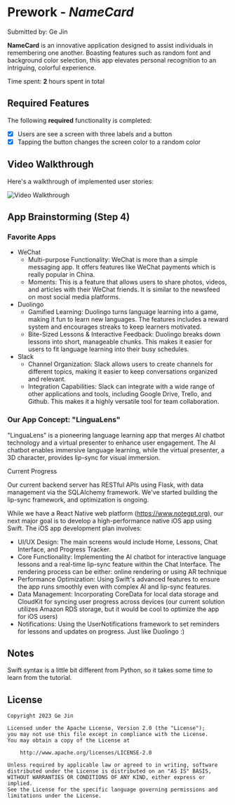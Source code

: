 # Prework - *NameCard*

Submitted by: Ge Jin

**NameCard** is an innovative application designed to assist individuals in remembering one another. Boasting features such as random font and background color selection, this app elevates personal recognition to an intriguing, colorful experience.

Time spent: **2** hours spent in total

## Required Features

The following **required** functionality is completed:

- [x] Users are see a screen with three labels and a button
- [x] Tapping the button changes the screen color to a random color
 
## Video Walkthrough

Here's a walkthrough of implemented user stories:

<img src='https://s12.gifyu.com/images/SczkU.gif' title='Video Walkthrough' width='' alt='Video Walkthrough' />

## App Brainstorming (Step 4)

### Favorite Apps ###

* WeChat
    * Multi-purpose Functionality: WeChat is more than a simple messaging app. It offers features like WeChat payments which is really popular in China.
    * Moments: This is a feature that allows users to share photos, videos, and articles with their WeChat friends. It is similar to the newsfeed on most social media platforms. 
* Duolingo
    * Gamified Learning: Duolingo turns language learning into a game, making it fun to learn new languages. The features includes a reward system and encourages streaks to keep learners motivated.
    * Bite-Sized Lessons & Interactive Feedback: Duolingo breaks down lessons into short, manageable chunks. This makes it easier for users to fit language learning into their busy schedules.
* Slack
    * Channel Organization: Slack allows users to create channels for different topics, making it easier to keep conversations organized and relevant.
    * Integration Capabilities: Slack can integrate with a wide range of other applications and tools, including Google Drive, Trello, and Github. This makes it a highly versatile tool for team collaboration.

### Our App Concept: "LinguaLens" ###

"LinguaLens" is a pioneering language learning app that merges AI chatbot technology and a virtual presenter to enhance user engagement. The AI chatbot enables immersive language learning, while the virtual presenter, a 3D character, provides lip-sync for visual immersion.

Current Progress

Our current backend server has RESTful APIs using Flask, with data management via the SQLAlchemy framework. We've started building the lip-sync framework, and optimization is ongoing.

While we have a React Native web platform (https://www.notegpt.org), our next major goal is to develop a high-performance native iOS app using Swift. The iOS app development plan involves:

* UI/UX Design:  The main screens would include Home, Lessons, Chat Interface, and Progress Tracker.
* Core Functionality: Implementing the AI chatbot for interactive language lessons and a real-time lip-sync feature within the Chat Interface. The rendering process can be either: online rendering or using AR technique
* Performance Optimization: Using Swift's advanced features to ensure the app runs smoothly even with complex AI and lip-sync features.
* Data Management: Incorporating CoreData for local data storage and CloudKit for syncing user progress across devices (our current solution utilizes Amazon RDS storage, but it would be cool to optimize the app for iOS users)
* Notifications: Using the UserNotifications framework to set reminders for lessons and updates on progress. Just like Duolingo :)


## Notes

Swift syntax is a little bit different from Python, so it takes some time to learn from the tutorial.

## License

    Copyright 2023 Ge Jin

    Licensed under the Apache License, Version 2.0 (the "License");
    you may not use this file except in compliance with the License.
    You may obtain a copy of the License at

        http://www.apache.org/licenses/LICENSE-2.0

    Unless required by applicable law or agreed to in writing, software
    distributed under the License is distributed on an "AS IS" BASIS,
    WITHOUT WARRANTIES OR CONDITIONS OF ANY KIND, either express or implied.
    See the License for the specific language governing permissions and
    limitations under the License.